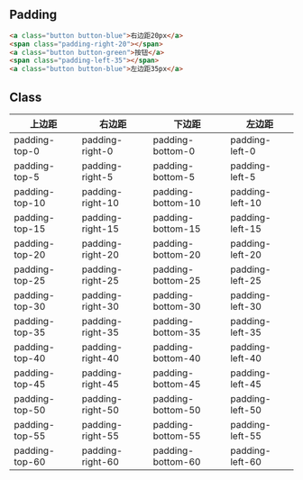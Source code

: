 ## Padding

```html
<a class="button button-blue">右边距20px</a>
<span class="padding-right-20"></span>
<a class="button button-green">按钮</a>
<span class="padding-left-35"></span>
<a class="button button-blue">左边距35px</a>
```

## Class
|上边距|右边距|下边距|左边距|
|---------|---------|---------|---------|
|padding-top-0|padding-right-0|padding-bottom-0|padding-left-0|
|padding-top-5|padding-right-5|padding-bottom-5|padding-left-5|
|padding-top-10|padding-right-10|padding-bottom-10|padding-left-10|
|padding-top-15|padding-right-15|padding-bottom-15|padding-left-15|
|padding-top-20|padding-right-20|padding-bottom-20|padding-left-20|
|padding-top-25|padding-right-25|padding-bottom-25|padding-left-25|
|padding-top-30|padding-right-30|padding-bottom-30|padding-left-30|
|padding-top-35|padding-right-35|padding-bottom-35|padding-left-35|
|padding-top-40|padding-right-40|padding-bottom-40|padding-left-40|
|padding-top-45|padding-right-45|padding-bottom-45|padding-left-45|
|padding-top-50|padding-right-50|padding-bottom-50|padding-left-50|
|padding-top-55|padding-right-55|padding-bottom-55|padding-left-55|
|padding-top-60|padding-right-60|padding-bottom-60|padding-left-60|